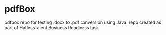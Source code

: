 # pdfBox
 pdfbox repo for testing .docx to .pdf conversion using Java. repo created as part of HatlessTalent Business Readiness task
